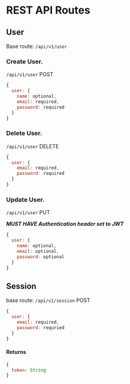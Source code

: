 # REST API Routes

## User

Base route: `/api/v1/user`

### Create User.

`/api/v1/user` POST

```javascript
{
  user: {
    name: optional,
    email: required,
    password: required
  }
}
```

### Delete User.

`/api/v1/user` DELETE

```javascript
{
  user: {
    email: required,
    password: required
  }
}
```

### Update User.

`/api/v1/user` PUT

***MUST HAVE Authentication header set to JWT***
```javascript
{
  user: {
    name: optional,
    email: optional,
    password: optional
  }
}
```

## Session

base route: `/api/v1/session` POST

```javascript
{
  user: {
    email: required,
    password: requried
  }
}
```

#### Returns

```javascript
{
  token: String
}
```
